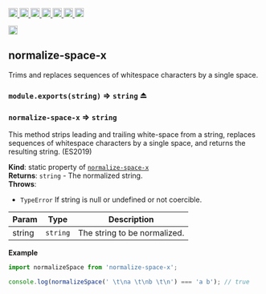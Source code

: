 <a
  href="https://travis-ci.org/Xotic750/normalize-space-x"
  title="Travis status">
<img
  src="https://travis-ci.org/Xotic750/normalize-space-x.svg?branch=master"
  alt="Travis status" height="18">
</a>
<a
  href="https://david-dm.org/Xotic750/normalize-space-x"
  title="Dependency status">
<img src="https://david-dm.org/Xotic750/normalize-space-x/status.svg"
  alt="Dependency status" height="18"/>
</a>
<a
  href="https://david-dm.org/Xotic750/normalize-space-x?type=dev"
  title="devDependency status">
<img src="https://david-dm.org/Xotic750/normalize-space-x/dev-status.svg"
  alt="devDependency status" height="18"/>
</a>
<a
  href="https://badge.fury.io/js/normalize-space-x"
  title="npm version">
<img src="https://badge.fury.io/js/normalize-space-x.svg"
  alt="npm version" height="18">
</a>
<a
  href="https://www.jsdelivr.com/package/npm/normalize-space-x"
  title="jsDelivr hits">
<img src="https://data.jsdelivr.com/v1/package/npm/normalize-space-x/badge?style=rounded"
  alt="jsDelivr hits" height="18">
</a>
<a
  href="https://bettercodehub.com/results/Xotic750/normalize-space-x"
  title="bettercodehub score">
<img src="https://bettercodehub.com/edge/badge/Xotic750/normalize-space-x?branch=master"
  alt="bettercodehub score" height="18">
</a>
<a
  href="https://coveralls.io/github/Xotic750/normalize-space-x?branch=master"
  title="Coverage Status">
<img src="https://coveralls.io/repos/github/Xotic750/normalize-space-x/badge.svg?branch=master"
  alt="Coverage Status" height="18">
</a>

<a
  href="https://coveralls.io/github/Xotic750/normalize-space-x?branch=master"
  title="Coverage Status">
<img src="https://coveralls.io/repos/github/Xotic750/normalize-space-x/badge.svg?branch=master"
  alt="Coverage Status" height="18">
</a>

<a name="module_normalize-space-x"></a>

## normalize-space-x

Trims and replaces sequences of whitespace characters by a single space.

### `module.exports(string)` ⇒ <code>string</code> ⏏

<a name="module_normalize-space-x"></a>

### `normalize-space-x` ⇒ <code>string</code>

This method strips leading and trailing white-space from a string,
replaces sequences of whitespace characters by a single space,
and returns the resulting string. (ES2019)

**Kind**: static property of [<code>normalize-space-x</code>](#module_normalize-space-x)  
**Returns**: <code>string</code> - The normalized string.  
**Throws**:

- <code>TypeError</code> If string is null or undefined or not coercible.

| Param  | Type                | Description                  |
| ------ | ------------------- | ---------------------------- |
| string | <code>string</code> | The string to be normalized. |

**Example**

```js
import normalizeSpace from 'normalize-space-x';

console.log(normalizeSpace(' \t\na \t\nb \t\n') === 'a b'); // true
```
